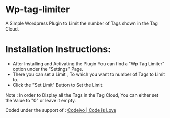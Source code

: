 # Wp-tag-limiter
A Simple Wordpress Plugin to Limit the number of Tags shown in the Tag Cloud.


# Installation Instructions:

- After Installing and Activating the Plugin You can find a "Wp Tag Limiter" option under the "Settings" Page.
- There you can set a Limit , To which you want to number of Tags to Limit to.
- Click the "Set Limit" Button to Set the Limit

Note : In order to Display all the Tags in the Tag Cloud, You can either set the Value to "0" or leave it empty.

Coded under the support of : <a href="http://codeivo.com">Codeivo | Code is Love </a>
